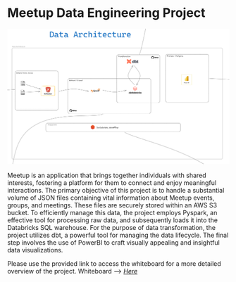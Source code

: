 # Meetup Data Engineering Project

<p align="center">
  <img src="https://github.com/ufukceyhanli/meetup-data-engineering-project/blob/main/images/data_architecture.png">
</p>

Meetup is an application that brings together individuals with shared interests, fostering a platform for them to connect and enjoy meaningful interactions. The primary objective of this project is to handle a substantial volume of JSON files containing vital information about Meetup events, groups, and meetings. These files are securely stored within an AWS S3 bucket. To efficiently manage this data, the project employs Pyspark, an effective tool for processing raw data, and subsequently loads it into the Databricks SQL warehouse. For the purpose of data transformation, the project utilizes dbt, a powerful tool for managing the data lifecycle. The final step involves the use of PowerBI to craft visually appealing and insightful data visualizations.

Please use the provided link to access the whiteboard for a more detailed overview of the project.
Whiteboard --> [*Here*]([https://github.com/ufukceyhanli/Bike-Share-Demand-Prediction-in-San-Francisco/blob/main/Bike-Share-Demand-Prediction-in-San-Francisco.ipynb](https://excalidraw.com/#room=27456684828541171ff0,NgsEOOcVa_qukHyJUocbgA)https://excalidraw.com/#room=27456684828541171ff0,NgsEOOcVa_qukHyJUocbgA) 
